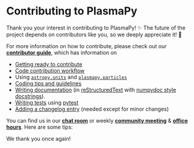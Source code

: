 # Contributing to PlasmaPy

Thank you your interest in contributing to PlasmaPy! ✨ The future of the project depends on contributors like you, so we deeply appreciate it! 🌱

For more information on how to contribute, please check out our [**contributor guide**](https://docs.plasmapy.org/en/latest/contributing/index.html), which has information on 

 - [Getting ready to contribute](https://docs.plasmapy.org/en/latest/contributing/getting_ready.html#getting-ready-to-contribute)
 - [Code contribution workflow](https://docs.plasmapy.org/en/latest/contributing/workflow.html#code-contribution-workflow)
 - Using [`astropy.units`](https://docs.plasmapy.org/en/latest/notebooks/getting_started/units.html#Using-Astropy-Units) and [`plasmapy.particles`](https://docs.plasmapy.org/en/latest/notebooks/getting_started/particles.html#Using-PlasmaPy-Particles)
 - [Coding tips and guidelines](https://docs.plasmapy.org/en/latest/contributing/coding_guide.html#coding-guide)
 - [Writing documentation](https://docs.plasmapy.org/en/latest/contributing/doc_guide.html#writing-documentation) (in [reStructuredText](https://www.sphinx-doc.org/en/master/usage/restructuredtext/basics.html#restructuredtext-primer) with [numpydoc style docstrings](https://numpydoc.readthedocs.io/en/latest/format.html#docstring-standard)).
 - [Writing tests](https://docs.plasmapy.org/en/latest/contributing/testing_guide.html#testing-guide) using [pytest](https://docs.pytest.org)
 - [Adding a changelog entry](https://docs.plasmapy.org/en/latest/contributing/changelog_guide.html#adding-a-changelog-entry) (needed except for minor changes)

You can find us in our [**chat room**](https://docs.plasmapy.org/en/latest/contributing/coding_guide.html) or weekly [**community meeting**](https://www.plasmapy.org/meetings/weekly) & [**office hours**](https://www.plasmapy.org/meetings/office_hours). Here are some tips:

We thank you once again!
